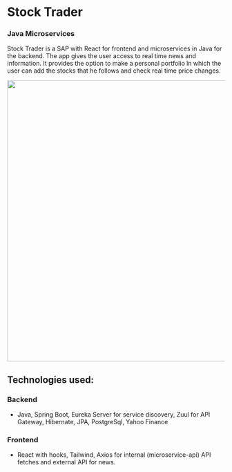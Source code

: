 # Stock Trader
### Java Microservices

Stock Trader is a SAP with React for frontend and microservices in Java for the backend. The app gives the user access to real time news and information. It provides the option to make a personal portfolio în which the user can add the stocks that he follows and check real time price changes.

<img src='https://github.com/Cezar04/microservice-stockApp/blob/development/StockApp.gif' width='650' />

## Technologies used:

### Backend
- Java, Spring Boot, Eureka Server for service discovery, Zuul for API Gateway, Hibernate, JPA, PostgreSql, Yahoo Finance

### Frontend
- React with hooks, Tailwind, Axios for internal (microservice-api) API fetches and external API for news.
